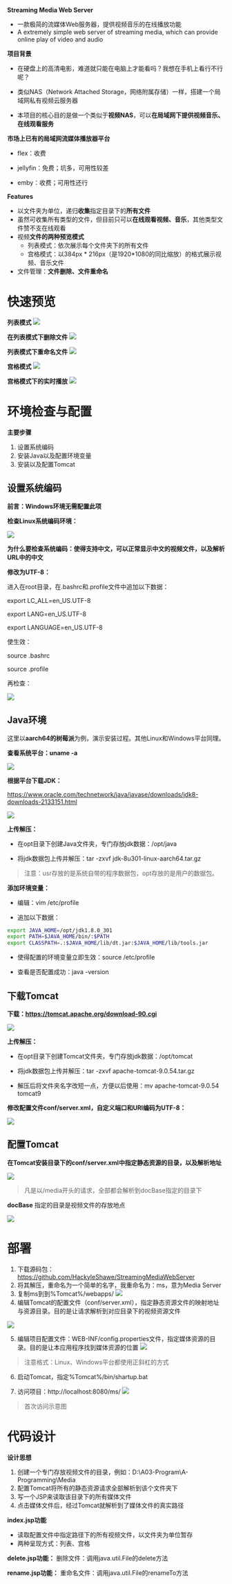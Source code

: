 **Streaming Media Web Server**

- 一款极简的流媒体Web服务器，提供视频音乐的在线播放功能
- A extremely simple web server of streaming media, which can provide online play of video and audio

**项目背景**

- 在硬盘上的高清电影，难道就只能在电脑上才能看吗？我想在手机上看行不行呢？

- 类似NAS（Network Attached Storage，网络附属存储）一样，搭建一个局域网私有视频云服务器
- 本项目的核心目的是做一个类似于**视频NAS**，可以**在局域网下提供视频音乐、在线观看服务**

 **市场上已有的局域网流媒体播放器平台**

- flex：收费

- jellyfin：免费；坑多，可用性较差

- emby：收费；可用性还行



**Features**

- 以文件夹为单位，递归**收集**指定目录下的**所有文件**
- 虽然可收集所有类型的文件，但目前只可以**在线观看视频、音乐**，其他类型文件赞不支在线观看
- 视频**文件的两种预览模式**
  - 列表模式：依次展示每个文件夹下的所有文件
  - 宫格模式：以384px * 216px（是1920*1080的同比缩放）的格式展示视频、音乐文件
- 文件管理：**文件删除、文件重命名**

# 快速预览
**列表模式**
![](img/feat-01.png)

**在列表模式下删除文件**
![](img/feat-02.png)

**列表模式下重命名文件**
![](img/feat-03.png)

**宫格模式**
![](img/feat-04.png)

**宫格模式下的实时播放**
![](img/feat-05.png)

# 环境检查与配置

**主要步骤**

1. 设置系统编码
2. 安装Java以及配置环境变量
3. 安装以及配置Tomcat

## 设置系统编码

**前言：Windows环境无需配置此项**

**检查Linux系统编码环境：**

![](img/con-01.jpg)

**为什么要检查系统编码：使得支持中文，可以正常显示中文的视频文件，以及解析URL中的中文**

**修改为UTF-8：**

进入在root目录，在.bashrc和.profile文件中追加以下数据：

export LC_ALL=en_US.UTF-8

export LANG=en_US.UTF-8

export LANGUAGE=en_US.UTF-8

 使生效：

source .bashrc

source .profile

 再检查：

![](img/con-02.png)

## Java环境

这里以**aarch64的树莓派**为例，演示安装过程。其他Linux和Windows平台同理。

**查看系统平台：uname -a**

![](img/con-03.png)

**根据平台下载JDK：**

https://www.oracle.com/technetwork/java/javase/downloads/jdk8-downloads-2133151.html

![](img/con-04.png)

**上传解压：**

- 在opt目录下创建Java文件夹，专门存放jdk数据：/opt/java

- 将jdk数据包上传并解压：tar -zxvf jdk-8u301-linux-aarch64.tar.gz

> 注意：usr存放的是系统自带的程序数据包，opt存放的是用户的数据包。

**添加环境变量：**

- 编辑：vim /etc/profile

- 追加以下数据：

```sh
export JAVA_HOME=/opt/jdk1.8.0_301
export PATH=$JAVA_HOME/bin/:$PATH
export CLASSPATH=.:$JAVA_HOME/lib/dt.jar:$JAVA_HOME/lib/tools.jar
```

- 使得配置的环境变量立即生效：source /etc/profile

- 查看是否配置成功：java -version

## 下载Tomcat

**下载：https://tomcat.apache.org/download-90.cgi**

![](img/con-05.png)

**上传解压：**

- 在opt目录下创建Tomcat文件夹，专门存放jdk数据：/opt/tomcat

- 将jdk数据包上传并解压：tar -zxvf apache-tomcat-9.0.54.tar.gz

- 解压后将文件夹名字改短一点，方便以后使用：mv apache-tomcat-9.0.54 tomcat9

 **修改配置文件conf/server.xml，自定义端口和URI编码为UTF-8：**

![](img/con-06.png)





## 配置Tomcat

**在Tomcat安装目录下的conf/server.xml中指定静态资源的目录，以及解析地址**

![](img/conf-01.png)

> 凡是以/media开头的请求，全部都会解析到docBase指定的目录下

**docBase** 指定的目录是视频文件的存放地点


![](img/conf-02.png)

# 部署

1. 下载源码包：https://github.com/HackyleShawe/StreamingMediaWebServer
2. 将其解压，重命名为一个简单的名字，我重命名为：ms，意为Media Server
3. 复制ms到到%Tomcat%/webapps/
![](img/conf-03.png)
4. 编辑Tomcat的配置文件（conf/server.xml），指定静态资源文件的映射地址与资源目录。目的是让请求解析到对应目录下的视频资源文件

![](img/conf-03-01.png)

5. 编辑项目配置文件：WEB-INF/config.properties文件，指定媒体资源的目录。目的是让本应用程序找到媒体资源的位置
   ![](img/conf-04.png)

> 注意格式：Linux、Windows平台都使用正斜杠的方式

6. 启动Tomcat，指定%Tomcat%/bin/shartup.bat

7. 访问项目：http://localhost:8080/ms/
   ![](img/conf-05.png)

> 首次访问示意图

# 代码设计

**设计思想**

1. 创建一个专门存放视频文件的目录，例如：D:\A03-Program\A-Programming\Media
2. 配置Tomcat将所有的静态资源请求全部解析到该个文件夹下
3. 写一个JSP来读取该目录下的所有媒体文件
4. 点击媒体文件后，经过Tomcat就解析到了媒体文件的真实路径

**index.jsp功能**

- 读取配置文件中指定路径下的所有视频文件，以文件夹为单位暂存
- 两种呈现方式：列表、宫格

**delete.jsp功能：** 删除文件：调用java.util.File的delete方法

**rename.jsp功能：** 重命名文件：调用java.util.File的renameTo方法

